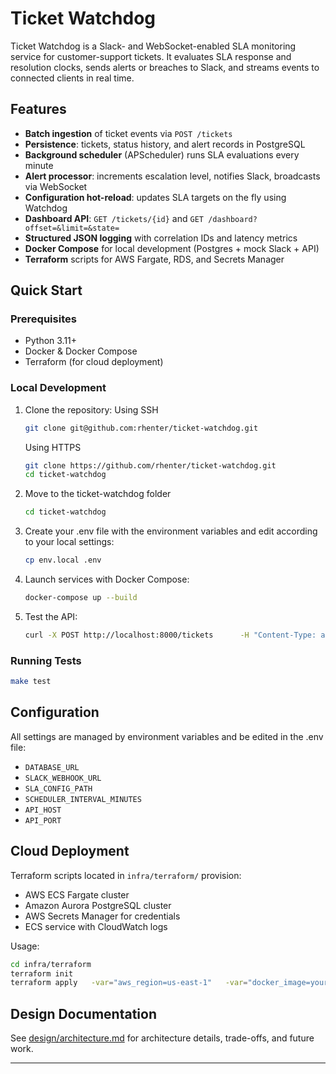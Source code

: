 # Ticket Watchdog

Ticket Watchdog is a Slack- and WebSocket-enabled SLA monitoring service for customer-support tickets. It evaluates SLA response and resolution clocks, sends alerts or breaches to Slack, and streams events to connected clients in real time.

## Features

- **Batch ingestion** of ticket events via `POST /tickets`
- **Persistence**: tickets, status history, and alert records in PostgreSQL
- **Background scheduler** (APScheduler) runs SLA evaluations every minute
- **Alert processor**: increments escalation level, notifies Slack, broadcasts via WebSocket
- **Configuration hot-reload**: updates SLA targets on the fly using Watchdog
- **Dashboard API**: `GET /tickets/{id}` and `GET /dashboard?offset=&limit=&state=`
- **Structured JSON logging** with correlation IDs and latency metrics
- **Docker Compose** for local development (Postgres + mock Slack + API)
- **Terraform** scripts for AWS Fargate, RDS, and Secrets Manager

## Quick Start

### Prerequisites

- Python 3.11+
- Docker & Docker Compose
- Terraform (for cloud deployment)

### Local Development

1. Clone the repository:
   Using SSH
   ```bash
   git clone git@github.com:rhenter/ticket-watchdog.git
   ```
   Using HTTPS
   ```bash
   git clone https://github.com/rhenter/ticket-watchdog.git
   cd ticket-watchdog
   ```

2. Move to the ticket-watchdog folder
   ```bash 
   cd ticket-watchdog
   ```

3. Create your .env file with the environment variables and edit according to your local settings:
   ```bash
   cp env.local .env
   ```

4. Launch services with Docker Compose:
   ```bash
   docker-compose up --build
   ```

5. Test the API:
   ```bash
   curl -X POST http://localhost:8000/tickets      -H "Content-Type: application/json"      -d '[{"id":"1","priority":"high","created_at":"2025-06-18T12:00:00Z","updated_at":"2025-06-18T12:00:00Z","status":"open","customer_tier":"gold"}]'
   ```

### Running Tests

```bash
make test
```

## Configuration

All settings are managed by environment variables and be edited in the .env file:

- `DATABASE_URL`
- `SLACK_WEBHOOK_URL`
- `SLA_CONFIG_PATH`
- `SCHEDULER_INTERVAL_MINUTES`
- `API_HOST`
- `API_PORT`

## Cloud Deployment

Terraform scripts located in `infra/terraform/` provision:

- AWS ECS Fargate cluster
- Amazon Aurora PostgreSQL cluster
- AWS Secrets Manager for credentials
- ECS service with CloudWatch logs

Usage:
```bash
cd infra/terraform
terraform init
terraform apply   -var="aws_region=us-east-1"   -var="docker_image=your-docker-image:latest"   -var="db_user=user"   -var="db_password=pass"   -var="db_name=sla_db"   -var="slack_webhook_url=https://hooks.slack.com/..."   -var='subnets=["subnet-..."]'   -var='security_groups=["sg-..."]'
```

## Design Documentation

See [design/architecture.md](design/architecture.md) for architecture details, trade-offs, and future work.

---
